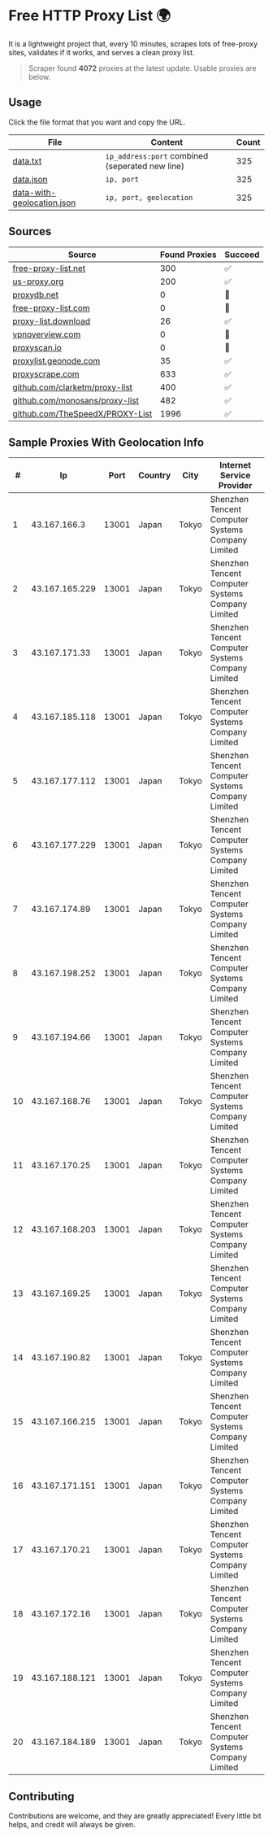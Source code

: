 
# Free HTTP Proxy List 🌍

It is a lightweight project that, every 10 minutes, scrapes lots of free-proxy sites, validates if it works, and serves a clean proxy list.


> Scraper found **4072** proxies at the latest update. Usable proxies are below.

## Usage

Click the file format that you want and copy the URL.


|File|Content|Count|
|----|-------|-----|
|[data.txt](https://raw.githubusercontent.com/themiralay/Proxy-List-World/master/data.txt)|`ip_address:port` combined (seperated new line)|325|
|[data.json](https://raw.githubusercontent.com/themiralay/Proxy-List-World/master/data.json)|`ip, port`|325|
|[data-with-geolocation.json](https://raw.githubusercontent.com/themiralay/Proxy-List-World/master/data-with-geolocation.json)|`ip, port, geolocation`|325|

## Sources

|Source|Found Proxies|Succeed|
|------|-------------|-------|
|[free-proxy-list.net](https://free-proxy-list.net)|300|✅|
|[us-proxy.org](https://www.us-proxy.org)|200|✅|
|[proxydb.net](http://proxydb.net)|0|🚫|
|[free-proxy-list.com](https://free-proxy-list.com/?page=&port=&type%5B%5D=http&type%5B%5D=https&up_time=0&search=Search)|0|🚫|
|[proxy-list.download](https://www.proxy-list.download/HTTP)|26|✅|
|[vpnoverview.com](https://vpnoverview.com/privacy/anonymous-browsing/free-proxy-servers)|0|🚫|
|[proxyscan.io](https://www.proxyscan.io)|0|🚫|
|[proxylist.geonode.com](https://proxylist.geonode.com/api/proxy-list?limit=300&page=1&sort_by=lastChecked&sort_type=desc&protocols=http,https)|35|✅|
|[proxyscrape.com](https://api.proxyscrape.com/v2/?request=displayproxies&protocol=http&timeout=10000&country=all&ssl=all&anonymity=all)|633|✅|
|[github.com/clarketm/proxy-list](https://raw.githubusercontent.com/clarketm/proxy-list/master/proxy-list-raw.txt)|400|✅|
|[github.com/monosans/proxy-list](https://raw.githubusercontent.com/monosans/proxy-list/main/proxies/http.txt)|482|✅|
|[github.com/TheSpeedX/PROXY-List](https://raw.githubusercontent.com/TheSpeedX/PROXY-List/master/http.txt)|1996|✅|


## Sample Proxies With Geolocation Info

|#|Ip|Port|Country|City|Internet Service Provider|
|-|--|----|-------|----|-------------------------|
|1|43.167.166.3|13001|Japan|Tokyo|Shenzhen Tencent Computer Systems Company Limited|
|2|43.167.165.229|13001|Japan|Tokyo|Shenzhen Tencent Computer Systems Company Limited|
|3|43.167.171.33|13001|Japan|Tokyo|Shenzhen Tencent Computer Systems Company Limited|
|4|43.167.185.118|13001|Japan|Tokyo|Shenzhen Tencent Computer Systems Company Limited|
|5|43.167.177.112|13001|Japan|Tokyo|Shenzhen Tencent Computer Systems Company Limited|
|6|43.167.177.229|13001|Japan|Tokyo|Shenzhen Tencent Computer Systems Company Limited|
|7|43.167.174.89|13001|Japan|Tokyo|Shenzhen Tencent Computer Systems Company Limited|
|8|43.167.198.252|13001|Japan|Tokyo|Shenzhen Tencent Computer Systems Company Limited|
|9|43.167.194.66|13001|Japan|Tokyo|Shenzhen Tencent Computer Systems Company Limited|
|10|43.167.168.76|13001|Japan|Tokyo|Shenzhen Tencent Computer Systems Company Limited|
|11|43.167.170.25|13001|Japan|Tokyo|Shenzhen Tencent Computer Systems Company Limited|
|12|43.167.168.203|13001|Japan|Tokyo|Shenzhen Tencent Computer Systems Company Limited|
|13|43.167.169.25|13001|Japan|Tokyo|Shenzhen Tencent Computer Systems Company Limited|
|14|43.167.190.82|13001|Japan|Tokyo|Shenzhen Tencent Computer Systems Company Limited|
|15|43.167.166.215|13001|Japan|Tokyo|Shenzhen Tencent Computer Systems Company Limited|
|16|43.167.171.151|13001|Japan|Tokyo|Shenzhen Tencent Computer Systems Company Limited|
|17|43.167.170.21|13001|Japan|Tokyo|Shenzhen Tencent Computer Systems Company Limited|
|18|43.167.172.16|13001|Japan|Tokyo|Shenzhen Tencent Computer Systems Company Limited|
|19|43.167.188.121|13001|Japan|Tokyo|Shenzhen Tencent Computer Systems Company Limited|
|20|43.167.184.189|13001|Japan|Tokyo|Shenzhen Tencent Computer Systems Company Limited|



## Contributing

Contributions are welcome, and they are greatly appreciated! Every
little bit helps, and credit will always be given.

